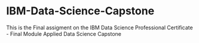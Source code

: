 # IBM-Data-Science-Capstone
This is the Final assigment on the IBM Data Science Professional Certificate - Final Module Applied Data Science Capstone
